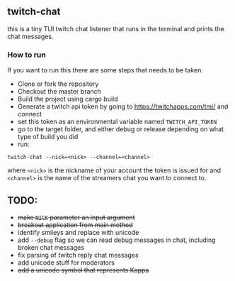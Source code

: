 ## twitch-chat

this is a tiny TUI twitch chat listener that runs in the terminal and prints the chat messages.

### How to run
If you want to run this there are some steps that needs to be taken.

- Clone or fork the repository
- Checkout the master branch
- Build the project using cargo build
- Generate a twitch api token by going to https://twitchapps.com/tmi/ and connect
- set this token as an environmental variable named `TWITCH_API_TOKEN`
- go to the target folder, and either debug or release depending on what type of build you did
- run:

```
twitch-chat --nick=<nick> --channel=<channel>
```

where `<nick>` is the nickname of your account the token is issued for and `<channel>` is the name of the streamers chat you want to connect to.

## TODO:
- ~~make `NICK` parameter an input argument~~
- ~~breakout application from main method~~
- identify smileys and replace with unicode
- add `--debug` flag so we can read debug messages in chat, including broken chat messages
- fix parsing of twitch reply chat messages
- add unicode stuff for moderators
- ~~add a unicode symbol that represents Kappa~~
